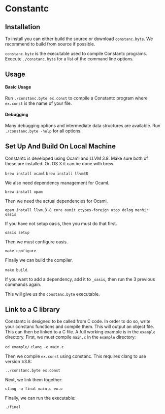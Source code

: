 # Constantc

## Installation

To install you can either build the source or download ```constanc.byte```. We recommend to build from source if possible.

```constanc.byte``` is the executable used to compile Constantc programs. Execute ```./constanc.byte``` for a list of the command line options.

## Usage

#### Basic Usage

Run ```./constanc.byte ex.const``` to compile a Constantc program where ```ex.const``` is the name of your file.

#### Debugging

Many debugging options and intermediate data structures are available. Run ```./constanc.byte -help``` for all options.

## Set Up And Build On Local Machine

Constantc is developed using Ocaml and LLVM 3.8. Make sure both of these are installed.
On OS X it can be done with brew.

 ```brew install ocaml```
 ```brew install llvm38```

We also need dependency management for Ocaml.

 ```brew install opam```

Then we need the actual dependencies for Ocaml.

 ```opam install llvm.3.8 core ounit ctypes-foreign utop dolog menhir oasis```

If you have not setup oasis, then you must do that first.

 ```oasis setup```

Then we must configure oasis.

 ```make configure```

Finally we can build the compiler.

 ```make build```.

If you want to add a dependency, add it to ```_oasis```, then run the 3 previous commands again.

This will give us the ```constanc.byte``` executable.

## Link to a C library

Constantc is designed to be called from C code. In order to do so, write your constanc functions and compile them. This will output an object file. This can then be linked to a C file. A full working example is in the `example` directory. First, we must compile ```main.c``` in the `example` directory:

 ```cd example/```
 ```clang -c main.c```

Then we compile ```ex.const``` using constanc. This requires clang to use version ≥3.8:

 ```../constanc.byte ex.const```

Next, we link them together:

 ```clang -o final main.o ex.o```

Finally, we can run the executable:

 ```./final```

